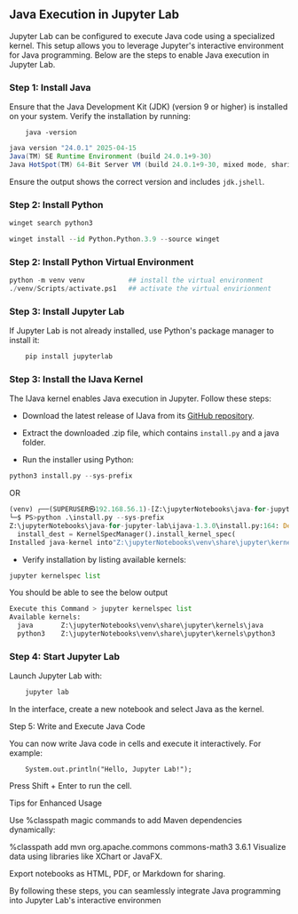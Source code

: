 ## Java Execution in Jupyter Lab

Jupyter Lab can be configured to execute Java code using a specialized kernel. This setup allows you to leverage Jupyter's interactive environment for Java programming. Below are the steps to enable Java execution in Jupyter Lab.

### Step 1: Install Java

Ensure that the Java Development Kit (JDK) (version 9 or higher) is installed on your system. Verify the installation by running:

```
    java -version
```

```java
java version "24.0.1" 2025-04-15
Java(TM) SE Runtime Environment (build 24.0.1+9-30)
Java HotSpot(TM) 64-Bit Server VM (build 24.0.1+9-30, mixed mode, sharing)
```

Ensure the output shows the correct version and includes `jdk.jshell`.


### Step 2:  Install Python

```python
winget search python3
```

```python
winget install --id Python.Python.3.9 --source winget
```

### Step 2: Install Python Virtual Environment

```python
python -m venv venv           ## install the virtual environment
./venv/Scripts/activate.ps1   ## activate the virtual envirionment
```

### Step 3: Install Jupyter Lab

If Jupyter Lab is not already installed, use Python's package manager to install it:

```python
    pip install jupyterlab
```
### Step 3: Install the IJava Kernel

The IJava kernel enables Java execution in Jupyter. Follow these steps:

- Download the latest release of IJava from its [GitHub repository](https://github.com/SpencerPark/IJava).

- Extract the downloaded .zip file, which contains `install.py` and a java folder.

- Run the installer using Python:

```python
python3 install.py --sys-prefix
```

OR 


```python
(venv) ┌──(SUPERUSER㉿192.168.56.1)-[Z:\jupyterNotebooks\java-for-jupyter-lab\ijava-1.3.0]
└─$ PS>python .\install.py --sys-prefix
Z:\jupyterNotebooks\java-for-jupyter-lab\ijava-1.3.0\install.py:164: DeprecationWarning: replace is ignored. Installing a kernelspec always replaces an existing installation
  install_dest = KernelSpecManager().install_kernel_spec(
Installed java-kernel into"Z:\jupyterNotebooks\venv\share\jupyter\kernels\java"
```

- Verify installation by listing available kernels:

```python
jupyter kernelspec list
```

You should be able to see the below output

```python
Execute this Command > jupyter kernelspec list
Available kernels:
  java       Z:\jupyterNotebooks\venv\share\jupyter\kernels\java
  python3    Z:\jupyterNotebooks\venv\share\jupyter\kernels\python3
```

### Step 4: Start Jupyter Lab

Launch Jupyter Lab with:

```python
    jupyter lab
```
In the interface, create a new notebook and select Java as the kernel.

Step 5: Write and Execute Java Code

You can now write Java code in cells and execute it interactively. For example:

```
    System.out.println("Hello, Jupyter Lab!");
```
Press Shift + Enter to run the cell.

Tips for Enhanced Usage

Use %classpath magic commands to add Maven dependencies dynamically:

%classpath add mvn org.apache.commons commons-math3 3.6.1
Visualize data using libraries like XChart or JavaFX.

Export notebooks as HTML, PDF, or Markdown for sharing.

By following these steps, you can seamlessly integrate Java programming into Jupyter Lab's interactive environmen